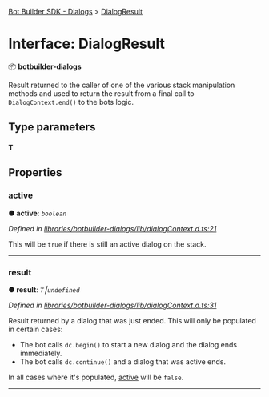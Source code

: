 [Bot Builder SDK - Dialogs](../README.md) > [DialogResult](../interfaces/botbuilder_dialogs.dialogresult.md)



# Interface: DialogResult


:package: **botbuilder-dialogs**

Result returned to the caller of one of the various stack manipulation methods and used to return the result from a final call to `DialogContext.end()` to the bots logic.

## Type parameters
#### T 

## Properties
<a id="active"></a>

###  active

**●  active**:  *`boolean`* 

*Defined in [libraries/botbuilder-dialogs/lib/dialogContext.d.ts:21](https://github.com/Microsoft/botbuilder-js/blob/ad875d1/libraries/botbuilder-dialogs/lib/dialogContext.d.ts#L21)*



This will be `true` if there is still an active dialog on the stack.




___

<a id="result"></a>

###  result

**●  result**:  *`T`⎮`undefined`* 

*Defined in [libraries/botbuilder-dialogs/lib/dialogContext.d.ts:31](https://github.com/Microsoft/botbuilder-js/blob/ad875d1/libraries/botbuilder-dialogs/lib/dialogContext.d.ts#L31)*



Result returned by a dialog that was just ended. This will only be populated in certain cases:

*   The bot calls `dc.begin()` to start a new dialog and the dialog ends immediately.
*   The bot calls `dc.continue()` and a dialog that was active ends.

In all cases where it's populated, [active](#active) will be `false`.




___


